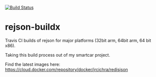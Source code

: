 [![Build Status](https://travis-ci.org/jrcichra/rejson-buildx.svg?branch=master)](https://travis-ci.org/jrcichra/rejson-buildx)
# rejson-buildx
Travis CI builds of rejson for major platforms (32bit arm, 64bit arm, 64 bit x86).

Taking this build process out of my smartcar project.

Find the latest images here: https://cloud.docker.com/repository/docker/jrcichra/redisjson
